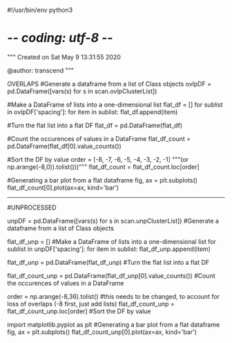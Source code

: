 #!/usr/bin/env python3
# -*- coding: utf-8 -*-
"""
Created on Sat May  9 13:31:55 2020

@author: transcend
"""

OVERLAPS
#Generate a dataframe from a list of Class objects
ovlpDF = pd.DataFrame([vars(s) for s in scan.ovlpClusterList])

#Make a DataFrame of lists into a one-dimensional list
flat_df = []
for sublist in ovlpDF['spacing']:
    for item in sublist:
        flat_df.append(item)
        
#Turn the flat list into a flat DF
flat_df = pd.DataFrame(flat_df)

#Count the occurences of values in a DataFrame
flat_df_count = pd.DataFrame(flat_df[0].value_counts())

#Sort the DF by value
order = [-8, -7, -6, -5, -4, -3, -2, -1] """(or np.arange(-8,0)).tolist()))"""
flat_df_count = flat_df_count.loc[order]

#Generating a bar plot from a flat dataframe
fig, ax = plt.subplots()
flat_df_count[0].plot(ax=ax, kind='bar')

-----------

#UNPROCESSED

unpDF = pd.DataFrame([vars(s) for s in scan.unpClusterList]) #Generate a dataframe from a list of Class objects

flat_df_unp = [] #Make a DataFrame of lists into a one-dimensional list
for sublist in unpDF['spacing']:
    for item in sublist:
        flat_df_unp.append(item)
        
flat_df_unp = pd.DataFrame(flat_df_unp) #Turn the flat list into a flat DF

flat_df_count_unp = pd.DataFrame(flat_df_unp[0].value_counts()) #Count the occurences of values in a DataFrame

order = np.arange(-8,36).tolist() #this needs to be changed, to account for loss of overlaps (-8 first, just add lists) 
flat_df_count_unp = flat_df_count_unp.loc[order] #Sort the DF by value

import matplotlib.pyplot as plt #Generating a bar plot from a flat dataframe
fig, ax = plt.subplots()
flat_df_count_unp[0].plot(ax=ax, kind='bar')